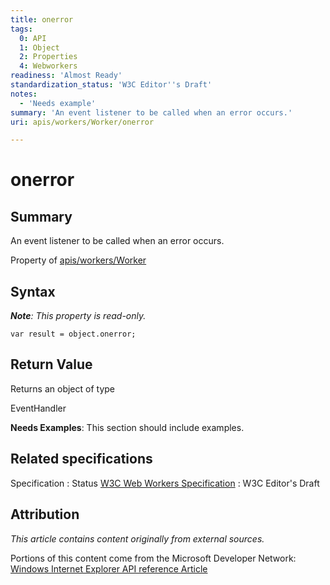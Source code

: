 ```yaml
---
title: onerror
tags:
  0: API
  1: Object
  2: Properties
  4: Webworkers
readiness: 'Almost Ready'
standardization_status: 'W3C Editor''s Draft'
notes:
  - 'Needs example'
summary: 'An event listener to be called when an error occurs.'
uri: apis/workers/Worker/onerror

---
```

# onerror

## Summary

An event listener to be called when an error occurs.

<span data-meta="applies_to" data-type="key">Property of <span data-type="value">[apis/workers/Worker](/apis/workers/Worker)</span></span>

## Syntax

***Note**: This property is read-only.*

``` {.js}
var result = object.onerror;
```

## Return Value

<span data-meta="return" data-type="key">Returns an object of type <span data-type="value"></span></span>

EventHandler

**Needs Examples**: This section should include examples.

## Related specifications

Specification
:   Status
[W3C Web Workers Specification](http://dev.w3.org/html5/workers)
:   W3C Editor's Draft

## Attribution

*This article contains content originally from external sources.*

Portions of this content come from the Microsoft Developer Network: [Windows Internet Explorer API reference Article](http://msdn.microsoft.com/en-us/library/ie/hh828809%28v=vs.85%29.aspx)

